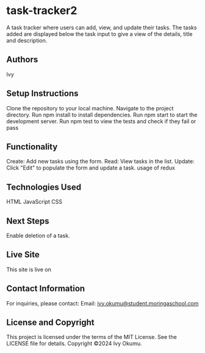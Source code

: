 # task-tracker2
A task tracker where users can add, view, and update their tasks.
The tasks added are displayed below the task input to give a view of the details, title and description.

## Authors
Ivy

## Setup Instructions
Clone the repository to your local machine.
Navigate to the project directory.
Run npm install to install dependencies.
Run npm start to start the development server.
Run npm test to view the tests and check if they fail or pass

## Functionality
Create: Add new tasks using the form.
Read: View tasks in the list.
Update: Click "Edit" to populate the form and update a task.
usage of redux

## Technologies Used
HTML
JavaScript
CSS

## Next Steps
Enable deletion of a task.

## Live Site
This site is live on 

## Contact Information
For inquiries, please contact:
Email: ivy.okumu@student.moringaschool.com

## License and Copyright
This project is licensed under the terms of the MIT License. See the LICENSE file for details.
Copyright ©2024 Ivy Okumu.